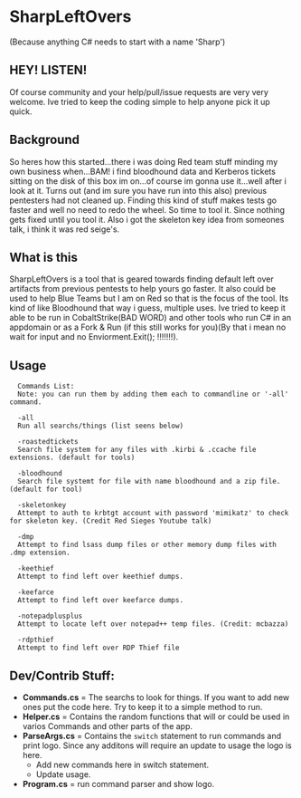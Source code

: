 # SharpLeftOvers
(Because anything C# needs to start with a name 'Sharp')

## HEY! LISTEN!
Of course community and your help/pull/issue requests are very very welcome. Ive tried to keep the coding simple to help anyone pick it up quick. 

## Background
So heres how this started...there i was doing Red team stuff minding my own business when...BAM! i find bloodhound data and Kerberos tickets sitting on the disk of this box im on...of course im gonna use it...well after i look at it. Turns out (and im sure you have run into this also) previous pentesters had not cleaned up. Finding this kind of stuff makes tests go faster and well no need to redo the wheel. So time to tool it. Since nothing gets fixed until you tool it. Also i got the skeleton key idea from someones talk, i think it was red seige's.

## What is this
SharpLeftOvers is a tool that is geared towards finding default left over artifacts from previous pentests to help yours go faster. It also could be used to help Blue Teams but I am on Red so that is the focus of the tool. Its kind of like Bloodhound that way i guess, multiple uses. Ive tried to keep it able to be run in CobaltStrike(BAD WORD) and other tools who run C# in an appdomain or as a Fork & Run (if this still works for you)(By that i mean no wait for input and no Enviorment.Exit(); !!!!!!!). 

## Usage
      Commands List:
      Note: you can run them by adding them each to commandline or '-all' command.

      -all
      Run all searchs/things (list seens below)

      -roastedtickets
      Search file system for any files with .kirbi & .ccache file extensions. (default for tools)

      -bloodhound
      Search file systemt for file with name bloodhound and a zip file. (default for tool)

      -skeletonkey
      Attempt to auth to krbtgt account with password 'mimikatz' to check for skeleton key. (Credit Red Sieges Youtube talk)

      -dmp
      Attempt to find lsass dump files or other memory dump files with .dmp extension.

      -keethief
      Attempt to find left over keethief dumps.

      -keefarce
      Attempt to find left over keefarce dumps.

      -notepadplusplus
      Attempt to locate left over notepad++ temp files. (Credit: mcbazza)

      -rdpthief
      Attempt to find left over RDP Thief file


## Dev/Contrib Stuff:
- **Commands.cs** = The searchs to look for things. If you want to add new ones put the code here. Try to keep it to a simple method to run.
- **Helper.cs** = Contains the random functions that will or could be used in varios Commands and other parts of the app.
- **ParseArgs.cs** = Contains the `switch` statement to run commands and print logo. Since any additons will require an update to usage the logo is here. 
  - Add new commands here in switch statement. 
  - Update usage.
- **Program.cs** = run command parser and show logo. 
